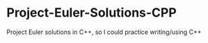# Project-Euler-Solutions-CPP
 
Project Euler solutions in C++, so I could practice writing/using C++
